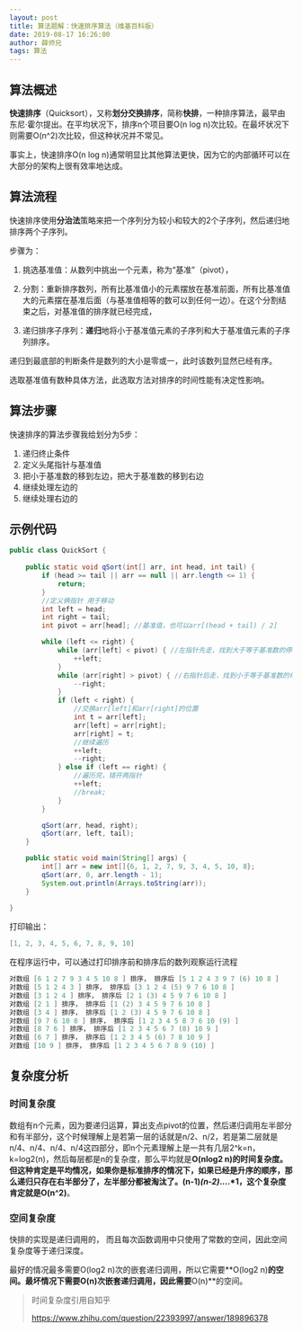 ```yaml
---
layout: post
title: 算法题解：快速排序算法（维基百科版）
date: 2019-08-17 16:26:00
author: 薛师兄
tags: 算法
---
```

## 算法概述

**快速排序**（Quicksort），又称**划分交换排序**，简称**快排**，一种排序算法，最早由东尼·霍尔提出。在平均状况下，排序n个项目要O(n log n)次比较。在最坏状况下则需要O(n^2)次比较，但这种状况并不常见。

事实上，快速排序O(n log n)通常明显比其他算法更快，因为它的内部循环可以在大部分的架构上很有效率地达成。

## 算法流程

快速排序使用**分治法**策略来把一个序列分为较小和较大的2个子序列，然后递归地排序两个子序列。

步骤为：

1. 挑选基准值：从数列中挑出一个元素，称为“基准”（pivot），

2. 分割：重新排序数列，所有比基准值小的元素摆放在基准前面，所有比基准值大的元素摆在基准后面（与基准值相等的数可以到任何一边）。在这个分割结束之后，对基准值的排序就已经完成，

3. 递归排序子序列：**递归**地将小于基准值元素的子序列和大于基准值元素的子序列排序。

递归到最底部的判断条件是数列的大小是零或一，此时该数列显然已经有序。

选取基准值有数种具体方法，此选取方法对排序的时间性能有决定性影响。

## 算法步骤

快速排序的算法步骤我给划分为5步：

1. 递归终止条件
2. 定义头尾指针与基准值
3. 把小于基准数的移到左边，把大于基准数的移到右边
4. 继续处理左边的
5. 继续处理右边的

## 示例代码

```java
public class QuickSort {
  
    public static void qSort(int[] arr, int head, int tail) {
        if (head >= tail || arr == null || arr.length <= 1) {
            return;
        }
        //定义俩指针 用于移动
        int left = head;
        int right = tail;
        int pivot = arr[head]; //基准值，也可以arr[(head + tail) / 2]

        while (left <= right) {
            while (arr[left] < pivot) { //左指针先走，找到大于等于基准数的停止
                ++left;
            }
            while (arr[right] > pivot) { //右指针后走，找到小于等于基准数的停止
                --right;
            }
            if (left < right) {
                //交换arr[left]和arr[right]的位置
                int t = arr[left];
                arr[left] = arr[right];
                arr[right] = t;
                //继续遍历
                ++left;
                --right;
            } else if (left == right) {
                //遍历完，错开两指针
                ++left;
                //break;
            }
        }

        qSort(arr, head, right);
        qSort(arr, left, tail);
    }

    public static void main(String[] args) {
        int[] arr = new int[]{6, 1, 2, 7, 9, 3, 4, 5, 10, 8};
        qSort(arr, 0, arr.length - 1);
        System.out.println(Arrays.toString(arr));
    }
  
}
```

打印输出：

```java
[1, 2, 3, 4, 5, 6, 7, 8, 9, 10]
```

在程序运行中，可以通过打印排序前和排序后的数列观察运行流程

```java
对数组 [6 1 2 7 9 3 4 5 10 8 ] 排序， 排序后 [5 1 2 4 3 9 7 (6) 10 8 ] 
对数组 [5 1 2 4 3 ] 排序， 排序后 [3 1 2 4 (5) 9 7 6 10 8 ] 
对数组 [3 1 2 4 ] 排序， 排序后 [2 1 (3) 4 5 9 7 6 10 8 ] 
对数组 [2 1 ] 排序， 排序后 [1 (2) 3 4 5 9 7 6 10 8 ] 
对数组 [3 4 ] 排序， 排序后 [1 2 (3) 4 5 9 7 6 10 8 ] 
对数组 [9 7 6 10 8 ] 排序， 排序后 [1 2 3 4 5 8 7 6 10 (9) ] 
对数组 [8 7 6 ] 排序， 排序后 [1 2 3 4 5 6 7 (8) 10 9 ] 
对数组 [6 7 ] 排序， 排序后 [1 2 3 4 5 (6) 7 8 10 9 ] 
对数组 [10 9 ] 排序， 排序后 [1 2 3 4 5 6 7 8 9 (10) ] 
```

## 复杂度分析

### 时间复杂度

数组有n个元素，因为要递归运算，算出支点pivot的位置，然后递归调用左半部分和有半部分，这个时候理解上是若第一层的话就是n/2、n/2，若是第二层就是n/4、n/4、n/4、n/4这四部分，即n个元素理解上是一共有几层2^k=n，k=log2(n)，然后每层都是n的复杂度，那么平均就是**O(nlog2 n)**的时间复杂度。但这种肯定是平均情况，如果你是标准排序的情况下，如果已经是升序的顺序，那么递归只存在右半部分了，左半部分都被淘汰了。(n-1)*(n-2)*....*1，这个复杂度肯定就是**O(n^2)**。

### 空间复杂度

快排的实现是递归调用的， 而且每次函数调用中只使用了常数的空间，因此空间复杂度等于递归深度。

最好的情况最多需要O(log2 n)次的嵌套递归调用，所以它需要**O(log2 n)**的空间。最坏情况下需要O(n)次嵌套递归调用，因此需要**O(n)**的空间。



> 时间复杂度引用自知乎
>
> https://www.zhihu.com/question/22393997/answer/189896378